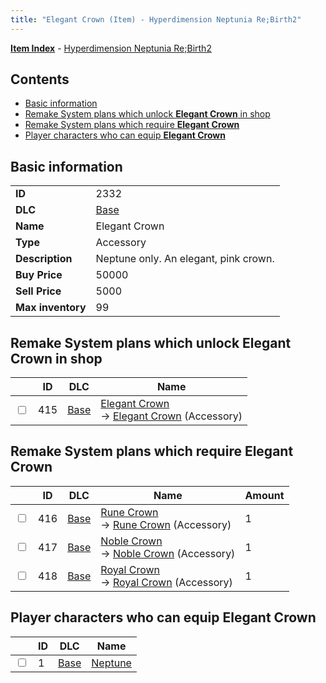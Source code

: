 ```yaml
---
title: "Elegant Crown (Item) - Hyperdimension Neptunia Re;Birth2"
---
```


[**Item Index**](/neptunia/rb2/item/index.html) - [Hyperdimension Neptunia Re;Birth2](/neptunia/rb2)

## Contents

- [Basic information](#basic-information)
- [Remake System plans which unlock **Elegant Crown** in shop](#remake-system-plans-which-unlock-elegant-crown-in-shop)
- [Remake System plans which require **Elegant Crown**](#remake-system-plans-which-require-elegant-crown)
- [Player characters who can equip **Elegant Crown**](#player-characters-who-can-equip-elegant-crown)

## Basic information

|   |   |
| -- | -- |
| **ID** | 2332 |
| **DLC** | [Base](/neptunia/rb2/dlc/0-base.html) |
| **Name** | Elegant Crown |
| **Type** | Accessory |
| **Description** | Neptune only. An elegant, pink crown. |
| **Buy Price** | 50000 |
| **Sell Price** | 5000 |
| **Max inventory** | 99 |

## Remake System plans which unlock **Elegant Crown** in shop

|    | ID | DLC | Name |
| -- | -- | --- | ---- |
| <input type="checkbox" id="rb2-remake-0-415" class="trackbox" /> | 415 | [Base](/neptunia/rb2/dlc/0-base.html) | [Elegant Crown](/neptunia/rb2/remake/0-415-elegant-crown.html)<br />→ [Elegant Crown](/neptunia/rb2/item/0-2332-elegant-crown.html) (Accessory) |

## Remake System plans which require **Elegant Crown**

|    | ID | DLC | Name | Amount |
| -- | -- | --- | ---- | ------ |
| <input type="checkbox" id="rb2-remake-0-416" class="trackbox" /> | 416 | [Base](/neptunia/rb2/dlc/0-base.html) | [Rune Crown](/neptunia/rb2/remake/0-416-rune-crown.html)<br />→ [Rune Crown](/neptunia/rb2/item/0-2333-rune-crown.html) (Accessory) | 1 |
| <input type="checkbox" id="rb2-remake-0-417" class="trackbox" /> | 417 | [Base](/neptunia/rb2/dlc/0-base.html) | [Noble Crown](/neptunia/rb2/remake/0-417-noble-crown.html)<br />→ [Noble Crown](/neptunia/rb2/item/0-2334-noble-crown.html) (Accessory) | 1 |
| <input type="checkbox" id="rb2-remake-0-418" class="trackbox" /> | 418 | [Base](/neptunia/rb2/dlc/0-base.html) | [Royal Crown](/neptunia/rb2/remake/0-418-royal-crown.html)<br />→ [Royal Crown](/neptunia/rb2/item/0-2335-royal-crown.html) (Accessory) | 1 |

## Player characters who can equip **Elegant Crown**

|    | ID | DLC | Name |
| -- | -- | --- | ---- |
| <input type="checkbox" id="rb2-player-0-1" class="trackbox" /> | 1 | [Base](/neptunia/rb2/dlc/0-base.html) | [Neptune](/neptunia/rb2/player/0-1-neptune.html) |